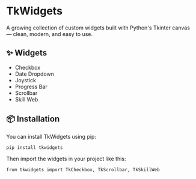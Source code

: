 # TkWidgets

A growing collection of custom widgets built with Python's Tkinter canvas — clean, modern, and easy to use.

## ✨ Widgets

- Checkbox
- Date Dropdown
- Joystick
- Progress Bar
- Scrollbar
- Skill Web

## 📦 Installation

You can install TkWidgets using pip:

```bash
pip install tkwidgets
```

Then import the widgets in your project like this:
```bash
from tkwidgets import TkCheckbox, TkScrollbar, TkSkillWeb
```

